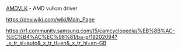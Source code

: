 [AMDVLK](https://github.com/GPUOpen-Drivers/AMDVLK) - AMD vulkan driver

https://deviwiki.com/wiki/Main_Page

https://r1.community.samsung.com/t5/camcyclopedia/%EB%8B%AC-%EC%B4%AC%EC%98%81/ba-p/19202094?_x_tr_sl=auto&_x_tr_tl=en&_x_tr_hl=en-GB